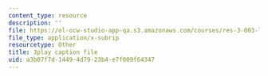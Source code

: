 ```yaml
---
content_type: resource
description: ''
file: https://ol-ocw-studio-app-qa.s3.amazonaws.com/courses/res-3-003-learn-to-build-your-own-videogame-with-the-unity-game-engine-and-microsoft-kinect-january-iap-2017/a3b07f7d14494d7923b4e7f009f64347_EIWhCCjSkPU.srt
file_type: application/x-subrip
resourcetype: Other
title: 3play caption file
uid: a3b07f7d-1449-4d79-23b4-e7f009f64347
---
```


